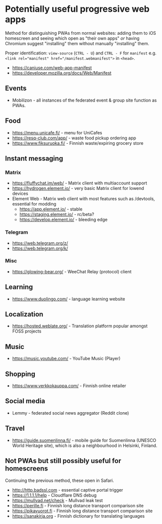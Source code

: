 # Potentially useful progressive web apps

Method for distinguishing PWAs from normal websites: adding them to
iOS homescreen and seeing which open as "their own apps" *or* having
Chromium suggest "installing" them without manually "installing" them.

Proper identification: `view-source` (`CTRL - U`) and `CTRL - F` for
`manifest` e.g. `<link rel="manifest" href="/manifest.webmanifest">` in `<head>`.

* https://caniuse.com/web-app-manifest
* https://developer.mozilla.org/docs/Web/Manifest

## Events

* Mobilizon - all instances of the federated event & group site function as
  PWAs.

## Food

* https://menu.unicafe.fi/ - menu for UniCafes
* https://resq-club.com/app/ - waste food pickup ordering app
* https://www.fiksuruoka.fi/ - Finnish waste/expiring grocery store

## Instant messaging

### Matrix

* https://fluffychat.im/web/ - Matrix client with multiaccount support
* https://hydrogen.element.io/ - very basic Matrix client for lowend devices
* Element Web - Matrix web client with most features such as /devtools, essential for modding
  * https://app.element.io/ - stable
  * https://staging.element.io/ - rc/beta?
  * https://develop.element.io/ - bleeding edge

### Telegram

* https://web.telegram.org/z/
* https://web.telegram.org/k/

### Misc

* https://glowing-bear.org/ - WeeChat Relay (protocol) client

## Learning

* https://www.duolingo.com/ - language learning website

## Localization

* https://hosted.weblate.org/ - Translation platform popular amongst FOSS projects

## Music

* https://music.youtube.com/ - YouTube Music (Player)

## Shopping

* https://www.verkkokauppa.com/ - Finnish online retailer

## Social media

* Lemmy - federated social news aggregator (Reddit clone)

## Travel

* https://guide.suomenlinna.fi/ - mobile guide for Suomenlinna (UNESCO World Heritage site),
  which is also a neighbourhood in Helsinki, Finland.

## Not PWAs but still possibly useful for homescreens

Continuing the previous method, these open in Safari.

* http://http.badssl.com - essential captive portal trigger
* https://1.1.1.1/help - Cloudflare DNS debug
* https://mullvad.net/check - Mullvad leak test
* https://perille.fi - Finnish long distance transport comparison site
* https://pikavuorot.fi - Finnish long distance transport comparison site
* https://sanakirja.org - Finnish dictionary for translating languages
